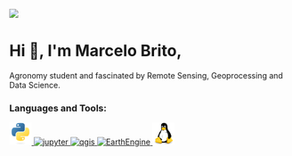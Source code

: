 <a href="https://www.linkedin.com/in/marcelo-brito" target="_blank"><img src="https://img.shields.io/badge/My-LinkedIn-blue" target="_blank"></a>
<h1 align="left">Hi 👋, I'm Marcelo Brito, </h1>
<p> Agronomy student and fascinated by Remote Sensing, Geoprocessing and Data Science. </p>

<h3 align="left">Languages and Tools:</h3>
<a href="https://www.python.org" target="_blank"> <img src="https://raw.githubusercontent.com/devicons/devicon/master/icons/python/python-original.svg" alt="python" width="40" height="40"/> </a> <a href="https://jupyter.org" target="_blank"> <img src="https://jupyter.org/assets/main-logo.svg" alt="jupyter" width="40" height="40"/> </a> <a href="https://qgis.org" target="_blank"> <img src="https://raw.githubusercontent.com/qgis/QGIS/1a3be589d3780f7dfb315da52e885ca6eef0900f/images/icons/qgis_icon.svg" alt="qgis" width="40" height="40"/> </a> <a href="https://earthengine.google.com/" target="_blank"> <img src="https://raw.githubusercontent.com/marcelobrito-mvab/marcelobrito-mvab/29166dfa42c0966451c24ba740f30eced4342960/icons/google-earth-engine.svg" alt="EarthEngine" width="40" height="40"/> </a> <a href="https://www.linux.org/" target="_blank"> <img src="https://raw.githubusercontent.com/devicons/devicon/master/icons/linux/linux-original.svg" alt="linux" width="40" height="40"/> </a> 

<!-- 
<a href="https://www.microsoft.com/pt-br/microsoft-365/excel" target="_blank"> <img src="https://raw.githubusercontent.com/sempostma/office365-icons/4ef2ee3dc5705f4ab23bc5fc7f236884d0bc10f3/svg/excel.svg" alt="Excel" width="40" height="40"/> </a> <a href="https://www.microsoft.com/pt-br/microsoft-365/word" target="_blank"> <img src="https://raw.githubusercontent.com/sempostma/office365-icons/4ef2ee3dc5705f4ab23bc5fc7f236884d0bc10f3/svg/word.svg" alt="Work" width="40" height="40"/> </a> <a href="https://www.microsoft.com/pt-br/microsoft-365/powerpoint" target="_blank"> <img src="https://raw.githubusercontent.com/sempostma/office365-icons/4ef2ee3dc5705f4ab23bc5fc7f236884d0bc10f3/svg/powerpoint.svg" alt="PowerPoint" width="40" height="40"/> </a> 
--> 
